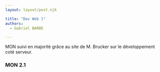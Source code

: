 ```yaml
---
layout: layout/post.njk

title: "Dev Web 1"
authors:
  - Gabriel BARBE

---
```

<!-- Début Résumé -->
MON suivi en majorité grâce au site de M. Brucker sur le développement coté serveur. 
<!-- Fin Résumé -->
### MON 2.1 
